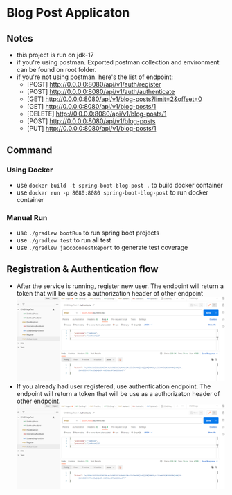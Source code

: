 # Blog Post Applicaton
## Notes
- this project is run on jdk-17
- if you're using postman. Exported postman  collection and environment can be found on root folder.
- if you're not using postman. here's the list of endpoint:
    - [POST] http://0.0.0.0:8080/api/v1/auth/register
    - [POST] http://0.0.0.0:8080/api/v1/auth/authenticate
    - [GET] http://0.0.0.0:8080/api/v1/blog-posts?limit=2&offset=0
    - [GET] http://0.0.0.0:8080/api/v1/blog-posts/1
    - [DELETE] http://0.0.0.0:8080/api/v1/blog-posts/1
    - [POST] http://0.0.0.0:8080/api/v1/blog-posts
    - [PUT] http://0.0.0.0:8080/api/v1/blog-posts/1

## Command
### Using Docker
- use `docker build -t spring-boot-blog-post .` to build docker container
- use `docker run -p 8080:8080 spring-boot-blog-post` to run docker container
### Manual Run
- use `./gradlew bootRun` to run spring boot projects
- use `./gradlew test` to run all test
- use `./gradlew jaccocoTestReport` to generate test coverage

## Registration & Authentication flow
- After the service is running, register new user. The endpoint will return a token that will be use as a authorization header of other endpoint 
![image](https://github.com/jacksonfernando/CIMBNiagaTakeHomeTest/blob/master/images/authenticate.png)
- If you already had user registered, use authentication endpoint. The endpoint will return a token that will be use as a authorizaton header of other endpoint.
![image](https://github.com/jacksonfernando/CIMBNiagaTakeHomeTest/blob/master/images/authenticate.png)

## 
